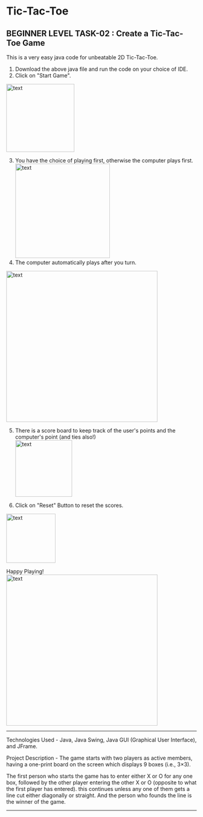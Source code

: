 # Tic-Tac-Toe

BEGINNER LEVEL TASK-02 : Create a Tic-Tac-Toe Game
--------------------------

This is a very easy java code for unbeatable 2D Tic-Tac-Toe.
1. Download the above java file and run the code on your choice of IDE.
2. Click on "Start Game". <br/>
<img width="180" alt="text" src="https://user-images.githubusercontent.com/46564084/93373785-73720080-f873-11ea-97c4-ef3e04600c05.JPG">

3. You have the choice of playing first, otherwise the computer plays first.<br/>
<img width="250" alt="text" src="https://user-images.githubusercontent.com/46564084/93373942-addb9d80-f873-11ea-9547-2bb68ba1e820.JPG"><br/>
4. The computer automatically plays after you turn.<br/>
<img width="400" alt="text" src="https://user-images.githubusercontent.com/46564084/93373982-baf88c80-f873-11ea-968c-0f18b8da86ad.JPG">

5. There is a score board to keep track of the user's points and the computer's point (and ties also!)<br/>
<img width="150" alt="text" src="https://user-images.githubusercontent.com/46564084/93374018-c77ce500-f873-11ea-8ba9-6f0448a069eb.JPG"><br/>

6. Click on "Reset" Button to reset the scores.<br/>
<img width="130" alt="text" src="https://user-images.githubusercontent.com/46564084/93374097-dcf20f00-f873-11ea-823d-dec84060741b.JPG">

Happy Playing! <br/>
<img width="400" alt="text" src="https://user-images.githubusercontent.com/46564084/93374375-3f4b0f80-f874-11ea-9a78-130e94ce3b27.JPG">

--------------------------

Technologies Used - Java, Java Swing, Java GUI (Graphical User Interface), and JFrame.

Project Description - The game starts with two players as active members, having a one-print board on the screen which displays 9 boxes (i.e., 3×3). 

The first person who starts the game has to enter either X or O for any one box, followed by the other player entering the other X or O (opposite to what the first player has entered). this continues unless any one of them gets a line cut either diagonally or straight. And the person who founds the line is the winner of the game.

--------------------------
